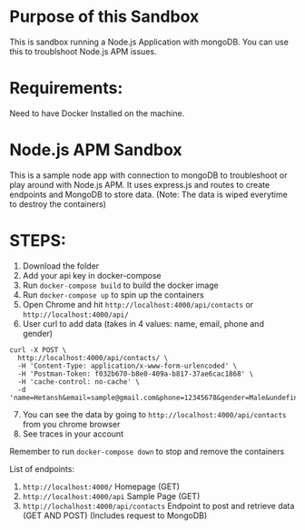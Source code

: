 # Purpose of this Sandbox
This is sandbox running a Node.js Application with mongoDB. You can use this to troublshoot Node.js APM issues. 

# Requirements: 
Need to have Docker Installed on the machine. 


# Node.js APM Sandbox
This is a sample node app with connection to mongoDB to troubleshoot or play around with Node.js APM.
It uses express.js and routes to create endpoints and MongoDB to store data.
(Note: The data is wiped everytime to destroy the containers)

# STEPS:

1. Download the folder
2. Add your api key in docker-compose
3. Run `docker-compose build` to build the docker image
4. Run `docker-compose up` to spin up the containers
5. Open Chrome and hit `http://localhost:4000/api/contacts` or `http://localhost:4000/api/`
6. User curl to add data (takes in 4 values: name, email, phone and gender)
```
curl -X POST \
  http://localhost:4000/api/contacts/ \
  -H 'Content-Type: application/x-www-form-urlencoded' \
  -H 'Postman-Token: f032b670-b8e0-409a-b817-37ae6cac1868' \
  -H 'cache-control: no-cache' \
  -d 'name=Hetansh&email=sample@gmail.com&phone=12345678&gender=Male&undefined='
 ```
7. You can see the data by going to `http://localhost:4000/api/contacts` from you chrome browser
8. See traces in your account


Remember to run `docker-compose down` to stop and remove the containers

List of endpoints:
1. `http://localhost:4000/` Homepage (GET)
2. `http://localhost:4000/api` Sample Page (GET)
3. `http://lochalhost:4000/api/contacts` Endpoint to post and retrieve data (GET AND POST) (Includes request to MongoDB)



